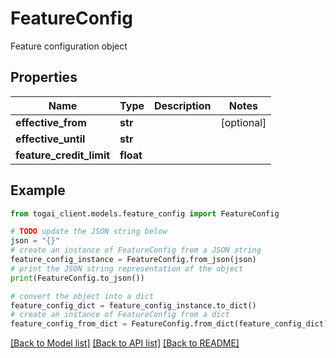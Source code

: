 # FeatureConfig

Feature configuration object

## Properties

Name | Type | Description | Notes
------------ | ------------- | ------------- | -------------
**effective_from** | **str** |  | [optional] 
**effective_until** | **str** |  | 
**feature_credit_limit** | **float** |  | 

## Example

```python
from togai_client.models.feature_config import FeatureConfig

# TODO update the JSON string below
json = "{}"
# create an instance of FeatureConfig from a JSON string
feature_config_instance = FeatureConfig.from_json(json)
# print the JSON string representation of the object
print(FeatureConfig.to_json())

# convert the object into a dict
feature_config_dict = feature_config_instance.to_dict()
# create an instance of FeatureConfig from a dict
feature_config_from_dict = FeatureConfig.from_dict(feature_config_dict)
```
[[Back to Model list]](../README.md#documentation-for-models) [[Back to API list]](../README.md#documentation-for-api-endpoints) [[Back to README]](../README.md)


